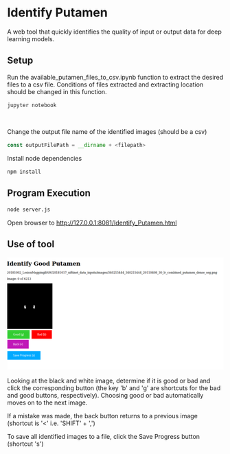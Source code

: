 # Identify Putamen

A web tool that quickly identifies the quality of input or output data for deep learning models.

## Setup

Run the available_putamen_files_to_csv.ipynb function to extract the desired files to a csv file.  Conditions of files extracted and extracting location should be changed in this function.

```bash
jupyter notebook
```

&nbsp;
&nbsp;

Change the output file name of the identified images (should be a csv)
```javascript
const outputFilePath = __dirname + <filepath>
```

Install node dependencies

```bash
npm install
```


## Program Execution

```bash
node server.js
```

Open browser to http://127.0.0.1:8081/Identify_Putamen.html

## Use of tool

![image](https://raw.githubusercontent.com/BRAINSia/SINAPSE/master/20190312_IdentifyPutamen/Identify%20Good%20Putamen_Edited.png)

Looking at the black and white image, determine if it is good or bad and click the corresponding button (the key 'b' and 'g' are shortcuts for the bad and good buttons, respectively).  Choosing good or bad automatically moves on to the next image.

If a mistake was made, the back button returns to a previous image (shortcut is '<' i.e. 'SHIFT' + ',')

To save all identified images to a file, click the Save Progress button (shortcut 's')
